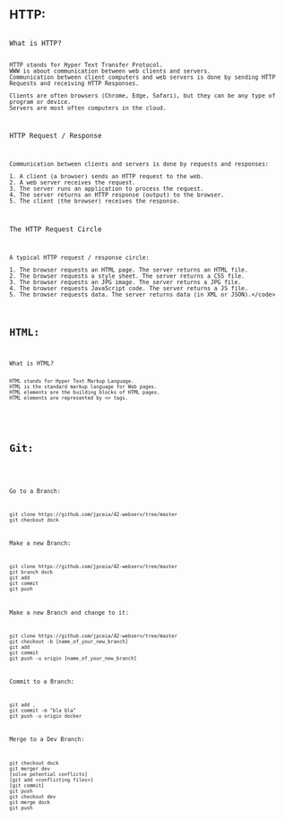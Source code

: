 ## HTTP:

<code> 
What is HTTP?

    HTTP stands for Hyper Text Transfer Protocol.
    WWW is about communication between web clients and servers.
    Communication between client computers and web servers is done by sending HTTP Requests and receiving HTTP Responses.

    Clients are often browsers (Chrome, Edge, Safari), but they can be any type of program or device.
    Servers are most often computers in the cloud.

HTTP Request / Response

    Communication between clients and servers is done by requests and responses:

    1. A client (a browser) sends an HTTP request to the web.
    2. A web server receives the request.
    3. The server runs an application to process the request.
    4. The server returns an HTTP response (output) to the browser.
    5. The client (the browser) receives the response.

The HTTP Request Circle

    A typical HTTP request / response circle:

    1. The browser requests an HTML page. The server returns an HTML file.
    2. The browser requests a style sheet. The server returns a CSS file.
    3. The browser requests an JPG image. The server returns a JPG file.
    4. The browser requests JavaScript code. The server returns a JS file.
    5. The browser requests data. The server returns data (in XML or JSON).</code>


## HTML:
<code>
What is HTML?
    
    HTML stands for Hyper Text Markup Language.
    HTML is the standard markup language for Web pages.
    HTML elements are the building blocks of HTML pages.
    HTML elements are represented by <> tags.
</code>



## Git:

<code>

Go to a Branch:

    git clone https://github.com/jpceia/42-webserv/tree/master
    git checkout dock

Make a new Branch:

    git clone https://github.com/jpceia/42-webserv/tree/master
    git branch dock
    git add
    git commit
    git push

Make a new Branch and change to it:

    git clone https://github.com/jpceia/42-webserv/tree/master
    git checkout -b [name_of_your_new_branch]
    git add
    git commit
    git push -u origin [name_of_your_new_branch]

Commit to a Branch:

    git add .
    git commit -m "bla bla"
    git push -u origin docker

Merge to a Dev Branch:

    git checkout dock
    git merger dev
    [solve potential conflicts]
    [git add <conflicting files>]
    [git commit]
    git push
    git checkout dev
    git merge dock
    git push
</code>
